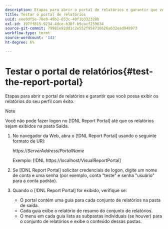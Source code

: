```yaml
---
description: Etapas para abrir o portal de relatórios e garantir que você possa exibir os relatórios do seu perfil com êxito.
title: Testar o portal de relatórios
uuid: eee0df5e-78e0-49b2-853c-40f1b332328b
exl-id: 197ff815-9234-4dce-b30f-b9cacf259634
source-git-commit: 79981e92dd1c2e552f958716626a632ead940973
workflow-type: tm+mt
source-wordcount: '143'
ht-degree: 6%

---
```


# Testar o portal de relatórios{#test-the-report-portal}

Etapas para abrir o portal de relatórios e garantir que você possa exibir os relatórios do seu perfil com êxito.

>[!NOTE]
>
>Você não pode fazer logon no [!DNL Report Portal] até que os relatórios sejam exibidos na pasta Saída.

1. No navegador da Web, abra o [!DNL Report Portal] usando o seguinte formato de URI:

   https://*ServerAddress*/*PortalName*

   Exemplo: [!DNL https://localhost/VisualReportPortal]

1. Se [!DNL Report Portal] solicitar credenciais de logon, digite um nome de conta e uma senha (por exemplo, conta &quot;teste&quot; e senha &quot;usuário&quot; para a conta padrão).
1. Quando o [!DNL Report Portal] for exibido, verifique se:

   * O portal contém uma guia para cada conjunto de relatórios na pasta de saída.
   * Cada guia exibe o relatório de resumo do conjunto de relatórios.
   * O menu em cada guia lista as subpastas individuais (se houver) para o conjunto de relatórios e exibe o conteúdo dessas pastas.
